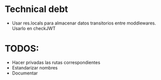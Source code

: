 # Technical debt
- Usar res.locals para almacenar datos transitorios entre moddlewares. Usarlo en checkJWT

# TODOS:
- Hacer privadas las rutas correspondientes
- Estandarizar nombres
- Documentar